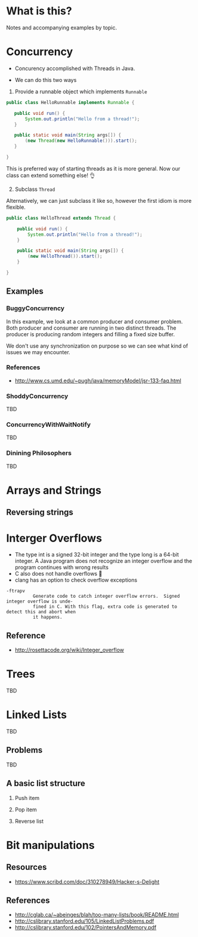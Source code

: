 # What is this?
Notes and accompanying examples by topic.

# Concurrency

* Concurency accomplished with Threads in Java. 

* We can do this two ways

1. Provide a runnable object which implements `Runnable`

 ```java
 public class HelloRunnable implements Runnable {

    public void run() {
        System.out.println("Hello from a thread!");
    }

    public static void main(String args[]) {
        (new Thread(new HelloRunnable())).start();
    }

 }
 ```
This is preferred way of starting threads as it is more general. Now our class can extend something else! :ok_hand: 	

2. Subclass `Thread`

Alternatively, we can just subclass it like so, however the first idiom is more flexible.
```java
public class HelloThread extends Thread {

    public void run() {
        System.out.println("Hello from a thread!");
    }

    public static void main(String args[]) {
        (new HelloThread()).start();
    }

}
```
## Examples

### BuggyConcurrency

In this example, we look at a common producer and consumer problem. Both producer and consumer are running in two distinct threads.
The producer is producing random integers and filling a fixed size buffer. 

We don't use any synchronization on purpose so we can see what kind of issues we may encounter.


### References
* http://www.cs.umd.edu/~pugh/java/memoryModel/jsr-133-faq.html


### ShoddyConcurrency
TBD

### ConcurrencyWithWaitNotify 
TBD

### Dinining Philosophers
TBD

# Arrays and Strings

## Reversing strings

# Interger Overflows
* The type int is a signed 32-bit integer and the type long is a 64-bit integer. A Java program does not recognize an integer overflow and the program continues with wrong results
* C also does not handle overflows :grimacing:
* clang has an option to check overflow exceptions
```
-ftrapv
          Generate code to catch integer overflow errors.  Signed integer overflow is unde-
          fined in C. With this flag, extra code is generated to detect this and abort when
          it happens.
```

## Reference
* http://rosettacode.org/wiki/Integer_overflow

# Trees
TBD

# Linked Lists
TBD

## Problems
TBD

## A basic list structure

1. Push item

2. Pop item

3. Reverse list

# Bit manipulations

## Resources
* https://www.scribd.com/doc/310278949/Hacker-s-Delight

## References
* http://cglab.ca/~abeinges/blah/too-many-lists/book/README.html
* http://cslibrary.stanford.edu/105/LinkedListProblems.pdf
* http://cslibrary.stanford.edu/102/PointersAndMemory.pdf